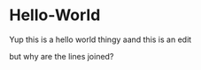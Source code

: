 # Hello-World
Yup this is a hello world thingy
aand this is an edit


but why are the lines joined?

